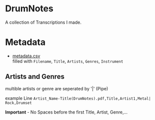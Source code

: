# DrumNotes
A collection of Transcriptions I made.

# Metadata

* [metadata.csv]('https://github.com/pIlIp-d/DrumNotes/metadata.csv')  
 filled with `Filename`, `Title`, `Artists`, `Genres`, `Instrument`

## Artists and Genres
multible artists or genre are seperated by '|' (Pipe)

example Line `Artist_Name-Title(DrumNotes).pdf,Title,Artist1,Metal| Rock,Drumset`

**Important** - No Spaces before the first Title, Artist, Genre,... 
